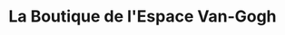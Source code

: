 ---
title: "La Boutique de l'Espace Van-Gogh"
url: /arles/la-boutique-de-lespace-van-gogh/
shop: Andenken
---